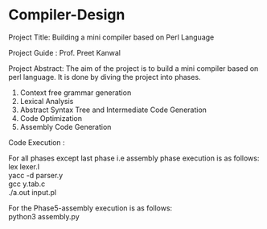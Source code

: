 # Compiler-Design

Project Title: Building a mini compiler based on Perl Language


Project Guide : Prof. Preet Kanwal

Project Abstract: The aim of the project is to build a mini compiler based on perl language. It is done by diving the project into phases.
1. Context free grammar generation
2. Lexical Analysis
3. Abstract Syntax Tree and Intermediate Code Generation
4. Code Optimization
5. Assembly Code Generation

Code Execution : 

For all phases except last phase i.e assembly phase execution is as follows: <br>
 lex lexer.l <br>
 yacc -d parser.y  <br>
 gcc y.tab.c  <br>
 ./a.out input.pl  <br>

 For the Phase5-assembly execution is as follows:  <br>
 python3 assembly.py
 
